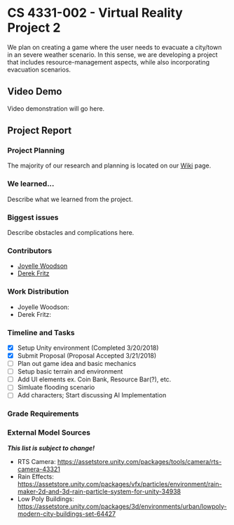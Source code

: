 # CS 4331-002 - Virtual Reality Project 2

We plan on creating a game where the user needs to evacuate a city/town in an severe weather scenario. In this sense, we are developing a project that includes resource-management aspects, while also incorporating evacuation scenarios.
 
## Video Demo
Video demonstration will go here.

## Project Report

### Project Planning
The majority of our research and planning is located on our [Wiki](https://github.com/joyellealina/VRGame/wiki/VR-Evacuation-Game---Home) page.

### We learned...
Describe what we learned from the project.

### Biggest issues
Describe obstacles and complications here.
  
### Contributors
  - [Joyelle Woodson](https://github.com/joyellealina)
  - [Derek Fritz](https://github.com/defritz)

### Work Distribution
  - Joyelle Woodson:
  - Derek Fritz:
  
### Timeline and Tasks
- [x] Setup Unity environment (Completed 3/20/2018)
- [x] Submit Proposal (Proposal Accepted 3/21/2018)
- [ ] Plan out game idea and basic mechanics
- [ ] Setup basic terrain and environment
- [ ] Add UI elements ex. Coin Bank, Resource Bar(?), etc.
- [ ] Simluate flooding scenario
- [ ] Add characters; Start discussing AI Implementation
  
 ### Grade Requirements
 
 ### External Model Sources
 ***This list is subject to change!***
- RTS Camera: https://assetstore.unity.com/packages/tools/camera/rts-camera-43321
- Rain Effects: https://assetstore.unity.com/packages/vfx/particles/environment/rain-maker-2d-and-3d-rain-particle-system-for-unity-34938
- Low Poly Buildings: https://assetstore.unity.com/packages/3d/environments/urban/lowpoly-modern-city-buildings-set-64427

